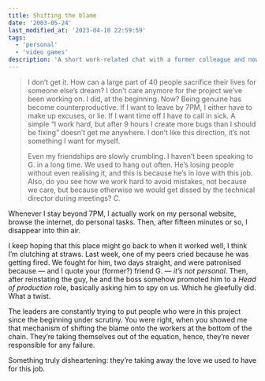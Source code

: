 ```yaml
---
title: Shifting the blame
date: '2003-05-24'
last_modified_at: '2023-04-10 22:59:59'
tags:
  - 'personal'
  - 'video games'
description: 'A short work-related chat with a former colleague and now friend, during an unhappy crunch time.'
---
```

> I don’t get it. How can a large part of 40 people sacrifice their lives for someone else’s dream? I don’t care anymore for the project we’ve been working on. I did, at the beginning. Now? Being genuine has become counterproductive. If I want to leave by 7PM, I either have to make up excuses, or lie. If I want time off I have to call in sick. A simple “I work hard, but after 9 hours I create more bugs than I should be fixing” doesn’t get me anywhere. I don’t like this direction, it’s not something I want for myself.
> 
> Even my friendships are slowly crumbling. I haven’t been speaking to G. in a long time. We used to hang out often. He’s losing people without even realising it, and this is because he’s in love with this job. Also, do you see how we work hard to avoid mistakes, not because we care, but because otherwise we would get dissed by the technical director during meetings?
<cite>C.</cite>

Whenever I stay beyond 7PM, I actually work on my personal website, browse the internet, do personal tasks. Then, after fifteen minutes or so, I disappear into thin air.

I keep hoping that this place might go back to when it worked well, I think I’m clutching at straws. Last week, one of my peers cried because he was getting fired. We fought for him, two days straight, and were patronised because — and I quote your (former?) friend G. — *it’s not personal*. Then, after reinstating the guy, he and the boss somehow promoted him to a *Head of production* role, basically asking him to spy on us. Which he gleefully did. What a twist.

The leaders are constantly trying to put people who were in this project since the beginning under scrutiny. You were right, when you showed me that mechanism of shifting the blame onto the workers at the bottom of the chain. They’re taking themselves out of the equation, hence, they’re never responsible for any failure.

Something truly disheartening: they’re taking away the love we used to have for this job.